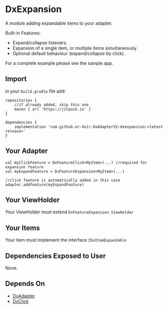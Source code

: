 # DxExpansion
A module adding expandable items to your adapter.

Built-in Features:
* Expand/collapse listeners.
* Expansion of a single item, or multiple items simultaneously.
* Optional default behaviour (expand/collapse by click).

For a complete example please see the sample app.

## Import
in your `build.gradle` file add:

```
repositories {
    //if already added, skip this one
    maven { url 'https://jitpack.io' }
}

dependencies {
    implementation 'com.github.or-dvir.DxAdapterV2:dxexpansion:<latest release>'
}
```

## Your Adapter
```
val myClickFeature = DxFeatureClick<MyItem>(...) //required for expansion feature
val myExpandFeature = DxFeatureExpansion<MyItem>(...)

//click feature is automatically added in this case
adapter.addFeature(myExpandFeature)
```

## Your ViewHolder
Your ViewHolder must extend `DxFeatureExpansion.ViewHolder`

## Your Items
Your item must implement the interface `IDxItemExpandable`

## Dependencies Exposed to User
None.

## Depends On
* [DxAdapter](https://github.com/or-dvir/DxAdapterV2/tree/master/dxadapter)
* [DxClick](https://github.com/or-dvir/DxAdapterV2/tree/master/dxaclick)
